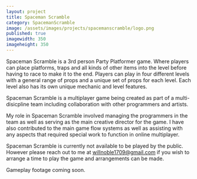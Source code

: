 ```yaml
---
layout: project
title: Spaceman Scramble
category: SpacemanScramble
image: /assets/images/projects/spacemanscramble/logo.png
published: true
imagewidth: 350
imageheight: 350
---
```


Spaceman Scramble is a 3rd person Party Platformer game. Where players can place platforms, traps and all kinds of other items into the level before having to race to make it to the end. Players can play in four different levels with a general range of props and a unique set of props for each level. Each level also has its own unique mechanic and level features.

Spaceman Scramble is a multiplayer game being created as part of a multi-disicpline team including collaboration with other programmers and artists.

My role in Spaceman Scramble involved managing the programmers in the team as well as serving as the main creative director for the game. I have also contributed to the main game flow systems as well as assisting with any aspects that required special work to function in online multiplayer.

Spaceman Scramble is currently not available to be played by the public. However please reach out to me at willnoble1709@gmail.com if you wish to arrange a time to play the game and arrangements can be made.

Gameplay footage coming soon.

